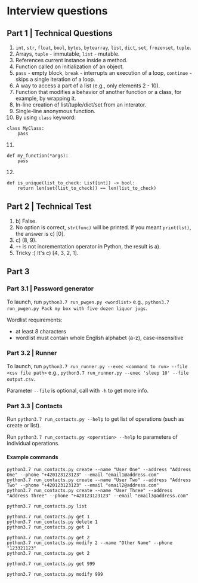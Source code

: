 # Interview questions
## Part 1 | Technical Questions
 1) `int`, `str`, `float`, `bool`, `bytes`, `bytearray`, `list`, `dict`, `set`, `frozenset`, `tuple`.
 2) Arrays, `tuple` - immutable, `list` - mutable.
 3) References current instance inside a method.
 4) Function called on initialization of an object.
 5) `pass` - empty block, `break` - interrupts an execution of a loop, `continue` - skips a single iteration of a loop.
 6) A way to access a part of a list (e.g., only elements 2 - 10).
 7) Function that modifies a behavior of another function or a class, for example, by wrapping it.
 8) In-line creation of list/tuple/dict/set from an interator.
 9) Single-line anonymous function.
 10) By using `class` keyword:
```
class MyClass:
    pass
```

 11) 
```
def my_function(*args):
    pass
```

 12)
```
def is_unique(list_to_check: List[int]) -> bool:
    return len(set(list_to_check)) == len(list_to_check)
``` 

## Part 2 | Technical Test
 1) b) False.
 2) No option is correct, `str(func)` will be printed. If you meant `print(lst)`, the answer is c) [0].
 3) c) (8, 9).
 4) `++` is not incrementation operator in Python, the result is a).
 5) Tricky :) It's c) [4, 3, 2, 1]. 

## Part 3
### Part 3.1  | Password generator
To launch, run 
`python3.7 run_pwgen.py <wordlist>`
e.g., `python3.7 run_pwgen.py Pack my box with five dozen liquor jugs`.

Wordlist requirements:
 - at least 8 characters
 - wordlist must contain whole English alphabet (a-z), case-insensitive


### Part 3.2  | Runner
To launch, run 
`python3.7 run_runner.py --exec <command to run> --file <csv file path>`
e.g., `python3.7 run_runner.py --exec 'sleep 10' --file output.csv`.

Parameter `--file` is optional, call with `-h` to get more info.

### Part 3.3  | Contacts
Run `python3.7 run_contacts.py --help` to get list of operations (such as create or list).

Run `python3.7 run_contacts.py <operation> --help` to parameters of individual operations.

#### Example commands
```
python3.7 run_contacts.py create --name "User One" --address "Address One" --phone "+420123123123" --email "email1@address.com"
python3.7 run_contacts.py create --name "User Two" --address "Address Two" --phone "+420123123123" --email "email2@address.com"
python3.7 run_contacts.py create --name "User Three" --address "Address Three" --phone "+420123123123" --email "email3@address.com"

python3.7 run_contacts.py list

python3.7 run_contacts.py get 1
python3.7 run_contacts.py delete 1
python3.7 run_contacts.py get 1

python3.7 run_contacts.py get 2
python3.7 run_contacts.py modify 2 --name "Other Name" --phone "123321123"
python3.7 run_contacts.py get 2

python3.7 run_contacts.py get 999

python3.7 run_contacts.py modify 999
```